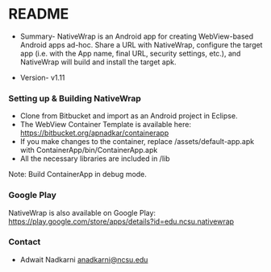 # README

* Summary- NativeWrap is an Android app for creating WebView-based Android apps ad-hoc. Share a URL with NativeWrap, configure the target app (i.e. with the App name, final URL, security settings, etc.), and NativeWrap will build and install the target apk. 

* Version- v1.11

### Setting up & Building NativeWrap ###
- Clone from Bitbucket and import as an Android project in Eclipse. 
- The WebView Container Template is available here: https://bitbucket.org/apnadkar/containerapp
- If you make changes to the container, replace /assets/default-app.apk with ContainerApp/bin/ContainerApp.apk
- All the necessary libraries are included in /lib

Note: Build ContainerApp in debug mode.


### Google Play ###

NativeWrap is also available on Google Play: https://play.google.com/store/apps/details?id=edu.ncsu.nativewrap

### Contact ###

* Adwait Nadkarni <anadkarni@ncsu.edu>